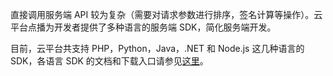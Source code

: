 直接调用服务端 API 较为复杂（需要对请求参数进行排序，签名计算等操作）。云平台点播为开发者提供了多种语言的服务端 SDK，简化服务端开发。

目前，云平台共支持 PHP，Python，Java，.NET 和 Node.js 这几种语言的 SDK，各语言 SDK 的文档和下载入口请参见[这里](http://tce.fsphere.cn/document/developer-resource)。
